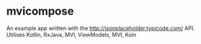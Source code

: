 # mvicompose

An example app written with the http://jsonplaceholder.typicode.com/ API.
Utilises Kotlin, RxJava, MVI, ViewModels, MVI, Koin